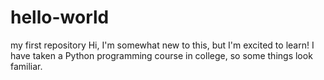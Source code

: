 # hello-world
my first repository
Hi, I'm somewhat new to this, but I'm excited to learn! I have taken a Python programming course in college, so some things look familiar.
